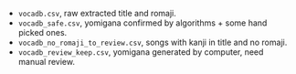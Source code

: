 * `vocadb.csv`, raw extracted title and romaji.
* `vocadb_safe.csv`, yomigana confirmed by algorithms + some hand picked ones.
* `vocadb_no_romaji_to_review.csv`, songs with kanji in title and no romaji.
* `vocadb_review_keep.csv`, yomigana generated by computer, need manual review.
